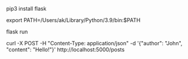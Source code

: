pip3 install flask

export PATH=/Users/ak/Library/Python/3.9/bin:$PATH

flask run

curl -X POST -H "Content-Type: application/json" -d '{"author": "John", "content": "Hello!"}' http://localhost:5000/posts
